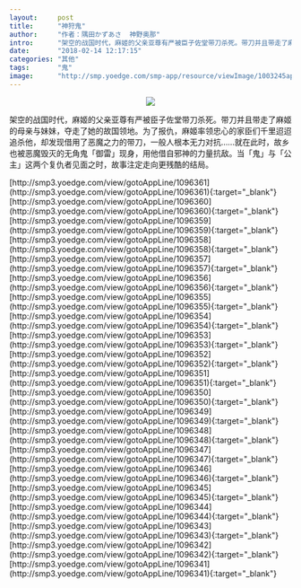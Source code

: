 ```yaml
---
layout:     post
title:      "神狩鬼"
author:     "作者：隅田かずあさ  神野奥那"
intro:      "架空的战国时代，麻姬的父亲亚尊有严被臣子佐堂带刀杀死。带刀并且带走了麻姬的母亲与妹妹，夺走了她的故国领地。为了报仇，麻姬率领忠心的家臣们千里迢迢 追杀他，却发现借用了恶魔之力的带刀，一般人根本无力对抗……就在此时，故乡也被恶魔毁灭的无角鬼「御雷」现身，用他借自邪神的力量抗敌。当「鬼」与「公 主」这两个复仇者见面之时，故事注定走向更残酷的结局。"
date:       "2018-02-14 12:17:15"
categories: "其他"
tags:       "鬼"
image:      "http://smp.yoedge.com/smp-app/resource/viewImage/1003245appline.png"
---
```

<div style="text-align: center">
<p><img src="http://smp.yoedge.com/smp-app/resource/viewImage/1003245appline.png"/></p>
</div>
<p class="post-meta">
<span>架空的战国时代，麻姬的父亲亚尊有严被臣子佐堂带刀杀死。带刀并且带走了麻姬的母亲与妹妹，夺走了她的故国领地。为了报仇，麻姬率领忠心的家臣们千里迢迢 追杀他，却发现借用了恶魔之力的带刀，一般人根本无力对抗……就在此时，故乡也被恶魔毁灭的无角鬼「御雷」现身，用他借自邪神的力量抗敌。当「鬼」与「公 主」这两个复仇者见面之时，故事注定走向更残酷的结局。</span>
</p>
[http://smp3.yoedge.com/view/gotoAppLine/1096361](http://smp3.yoedge.com/view/gotoAppLine/1096361){:target="_blank"}
[http://smp3.yoedge.com/view/gotoAppLine/1096360](http://smp3.yoedge.com/view/gotoAppLine/1096360){:target="_blank"}
[http://smp3.yoedge.com/view/gotoAppLine/1096359](http://smp3.yoedge.com/view/gotoAppLine/1096359){:target="_blank"}
[http://smp3.yoedge.com/view/gotoAppLine/1096358](http://smp3.yoedge.com/view/gotoAppLine/1096358){:target="_blank"}
[http://smp3.yoedge.com/view/gotoAppLine/1096357](http://smp3.yoedge.com/view/gotoAppLine/1096357){:target="_blank"}
[http://smp3.yoedge.com/view/gotoAppLine/1096356](http://smp3.yoedge.com/view/gotoAppLine/1096356){:target="_blank"}
[http://smp3.yoedge.com/view/gotoAppLine/1096355](http://smp3.yoedge.com/view/gotoAppLine/1096355){:target="_blank"}
[http://smp3.yoedge.com/view/gotoAppLine/1096354](http://smp3.yoedge.com/view/gotoAppLine/1096354){:target="_blank"}
[http://smp3.yoedge.com/view/gotoAppLine/1096353](http://smp3.yoedge.com/view/gotoAppLine/1096353){:target="_blank"}
[http://smp3.yoedge.com/view/gotoAppLine/1096352](http://smp3.yoedge.com/view/gotoAppLine/1096352){:target="_blank"}
[http://smp3.yoedge.com/view/gotoAppLine/1096351](http://smp3.yoedge.com/view/gotoAppLine/1096351){:target="_blank"}
[http://smp3.yoedge.com/view/gotoAppLine/1096350](http://smp3.yoedge.com/view/gotoAppLine/1096350){:target="_blank"}
[http://smp3.yoedge.com/view/gotoAppLine/1096349](http://smp3.yoedge.com/view/gotoAppLine/1096349){:target="_blank"}
[http://smp3.yoedge.com/view/gotoAppLine/1096348](http://smp3.yoedge.com/view/gotoAppLine/1096348){:target="_blank"}
[http://smp3.yoedge.com/view/gotoAppLine/1096347](http://smp3.yoedge.com/view/gotoAppLine/1096347){:target="_blank"}
[http://smp3.yoedge.com/view/gotoAppLine/1096346](http://smp3.yoedge.com/view/gotoAppLine/1096346){:target="_blank"}
[http://smp3.yoedge.com/view/gotoAppLine/1096345](http://smp3.yoedge.com/view/gotoAppLine/1096345){:target="_blank"}
[http://smp3.yoedge.com/view/gotoAppLine/1096344](http://smp3.yoedge.com/view/gotoAppLine/1096344){:target="_blank"}
[http://smp3.yoedge.com/view/gotoAppLine/1096343](http://smp3.yoedge.com/view/gotoAppLine/1096343){:target="_blank"}
[http://smp3.yoedge.com/view/gotoAppLine/1096342](http://smp3.yoedge.com/view/gotoAppLine/1096342){:target="_blank"}
[http://smp3.yoedge.com/view/gotoAppLine/1096341](http://smp3.yoedge.com/view/gotoAppLine/1096341){:target="_blank"}


